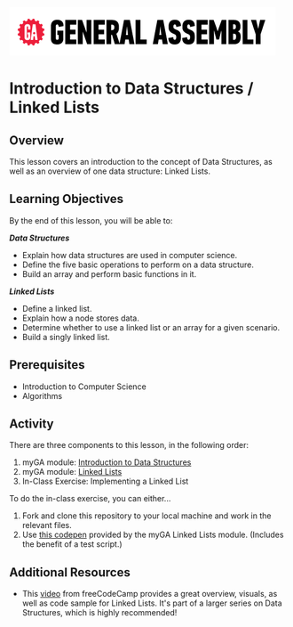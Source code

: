 ![General Assembly Logo](GA-Logo.png)

# Introduction to Data Structures / Linked Lists

## Overview

This lesson covers an introduction to the concept of Data Structures, as well as an overview of one data structure: Linked Lists. 

## Learning Objectives

By the end of this lesson, you will be able to: 

***Data Structures***
- Explain how data structures are used in computer science.
- Define the five basic operations to perform on a data structure.
- Build an array and perform basic functions in it. 

***Linked Lists***
- Define a linked list.
- Explain how a node stores data.
- Determine whether to use a linked list or an array for a given scenario.
- Build a singly linked list.

## Prerequisites

- Introduction to Computer Science 
- Algorithms

## Activity

There are three components to this lesson, in the following order: 

1. myGA module: [Introduction to Data Structures](https://my.generalassemb.ly/activities/878)
2. myGA module: [Linked Lists](https://my.generalassemb.ly/activities/397)
3. In-Class Exercise: Implementing a Linked List

To do the in-class exercise, you can either...

1. Fork and clone this repository to your local machine and work in the relevant files.
2. Use [this codepen](https://codepen.io/GAmarketing/pen/MxWQVm) provided by the myGA Linked Lists module. (Includes the benefit of a test script.)

## Additional Resources

- This [video](https://youtu.be/9YddVVsdG5A) from freeCodeCamp provides a great overview, visuals, as well as code sample for Linked Lists. It's part of a larger series on Data Structures, which is highly recommended!

